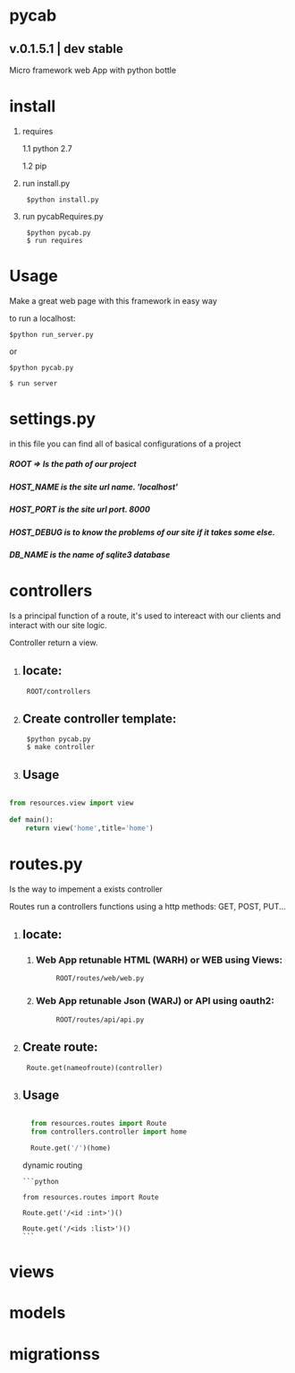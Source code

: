 # pycab
## v.0.1.5.1 | dev stable
Micro framework web App with python bottle

# install

1. requires

    1.1 python 2.7

    1.2 pip

2. run install.py

        $python install.py

3. run pycabRequires.py

        $python pycab.py
        $ run requires



# Usage

Make a great web page with this framework in easy way

to run a localhost:

    $python run_server.py

or

    $python pycab.py

    $ run server

# settings.py

in this file you can find all of basical configurations of a project

##### ROOT => Is the path of our project

##### HOST_NAME is the site url name. 'localhost'
  
##### HOST_PORT is the site url port. 8000

##### HOST_DEBUG is to know the problems of our site if it takes some else.

##### DB_NAME is the name of sqlite3 database




# controllers

Is a principal function of a route, it's used to intereact with 
our clients and interact with our site logic. 

Controller return a view.

1. ## locate:

        ROOT/controllers
    
2. ## Create controller template:

        $python pycab.py    
        $ make controller
        
3. ## Usage
```python

from resources.view import view
     
def main():
    return view('home',title='home')
```

# routes.py

Is the way to impement a exists controller 

Routes run a controllers functions using a http methods: GET, POST, PUT...

1. ## locate:

    1. ### Web App retunable HTML  (WARH) or WEB using Views:


                ROOT/routes/web/web.py

    2. ### Web App retunable Json  (WARJ) or API using oauth2:

                ROOT/routes/api/api.py



2. ## Create route:

        Route.get(nameofroute)(controller)
        
        
        
3. ## Usage
    ```python

      from resources.routes import Route
      from controllers.controller import home

      Route.get('/')(home)
     ```
  
      dynamic routing

       ```python

       from resources.routes import Route

       Route.get('/<id :int>')()

       Route.get('/<ids :list>')()
       ```
  


# views

# models


# migrationss






